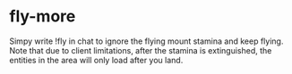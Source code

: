 # fly-more

Simpy write !fly in chat to ignore the flying mount stamina and keep flying.
Note that due to client limitations, after the stamina is extinguished, the entities
in the area will only load after you land.
